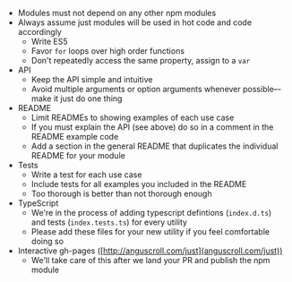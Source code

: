 * Modules must not depend on any other npm modules
* Always assume just modules will be used in hot code and code accordingly
  * Write ES5
  * Favor `for` loops over high order functions
  * Don't repeatedly access the same property, assign to a `var`
* API
  * Keep the API simple and intuitive
  * Avoid multiple arguments or option arguments whenever possible–-make it just do one thing
* README
  * Limit READMEs to showing examples of each use case
  * If you must explain the API (see above) do so in a comment in the README example code
  * Add a section in the general README that duplicates the individual README for your module
* Tests
  * Write a test for each use case
  * Include tests for all examples you included in the README
  * Too thorough is better than not thorough enough
* TypeScript
  * We're in the process of adding typescript defintions (`index.d.ts`) and tests (`index.tests.ts`) for every utility
  * Please add these files for your new utility if you feel comfortable doing so
* Interactive gh-pages ([http://anguscroll.com/just](anguscroll.com/just))
  * We'll take care of this after we land your PR and publish the npm module
